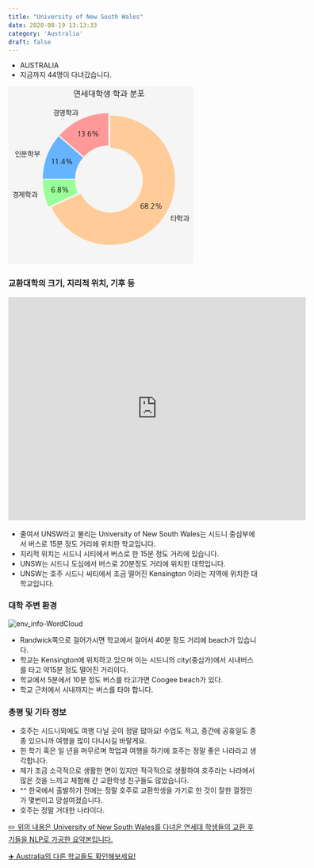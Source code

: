 ```yaml
---
title: "University of New South Wales"
date: 2020-08-19 13:13:33
category: 'Australia'
draft: false
---
```



* AUSTRALIA
* 지금까지 44명이 다녀갔습니다. 

![department-info](../plots/AU000012.png)
### 교환대학의 크기, 지리적 위치, 기후 등
<iframe
width="600"
height="450"
frameborder="0" style="border:0"
src="https://www.google.com/maps/embed/v1/place?key=AIzaSyC9e1AME-pVmWC4hBpFdu5S4dKzyepa3HQ&q=University+of+New+South+Wales&center=-33.917347,151.2312675&zoom=14" allowfullscreen>
</iframe>

* 줄여서 UNSW라고 불리는 University of New South Wales는 시드니 중심부에서 버스로 15분 정도 거리에 위치한 학교입니다.
* 지리적 위치는 시드니 시티에서 버스로 한 15분 정도 거리에 있습니다.
* UNSW는 시드니 도심에서 버스로 20분정도 거리에 위치한 대학입니다.
* UNSW는 호주 시드니 씨티에서 조금 떨어진 Kensington 이라는 지역에 위치한 대학교입니다.


### 대학 주변 환경

![env_info-WordCloud](../univ_wordclouds_okt/env_info/AU000012_env_info_okt.png)

* Randwick쪽으로 걸어가시면 학교에서 걸어서 40분 정도 거리에 beach가 있습니다.
* 학교는 Kensington에 위치하고 있으며 이는 시드니의 city(중심가)에서 시내버스를 타고 약15분 정도 떨어진 거리이다.
* 학교에서 5분에서 10분 정도 버스를 타고가면 Coogee beach가 있다.
* 학교 근처에서 시내까지는 버스를 타야 합니다.


### 총평 및 기타 정보 
* 호주는 시드니외에도 여행 다닐 곳이 정말 많아요! 수업도 적고, 중간에 공휴일도 종종 있으니까 여행을 많이 다니시길 바랄게요.
* 한 학기 혹은 일 년을 머무르며 학업과 여행을 하기에 호주는 정말 좋은 나라라고 생각합니다.
* 제가 조금 소극적으로 생활한 면이 있지만 적극적으로 생활하여 호주라는 나라에서 많은 것을 느끼고 체험해 간 교환학생 친구들도 많았습니다.
* ^^ 한국에서 출발하기 전에는 정말 호주로 교환학생을 가기로 한 것이 잘한 결정인가 몇번이고 망설여졌습니다.
* 호주는 정말 거대한 나라이다.


[✏️ 위의 내용은 University of New South Wales를 다녀온 연세대 학생들의 교환 후기들을 NLP로 가공한 요약본입니다.](http://oia.yonsei.ac.kr/partner/expReport.asp?ucode=AU000012&bgbn=A)

[✈️ Australia의 다른 학교들도 확인해보세요!](https://yonsei-exchange.netlify.app/?category=Australia)
